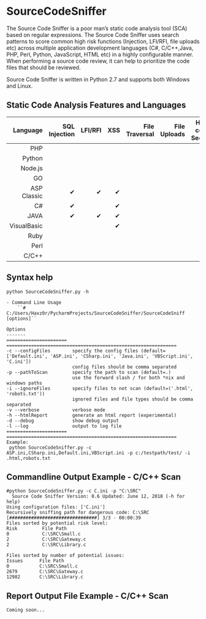 # SourceCodeSniffer
The Source Code Sniffer is a poor man’s static code analysis tool (SCA) based on regular expressions. The Source Code Sniffer uses search patterns to score common high risk functions (Injection, LFI/RFI, file uploads etc) across multiple application development languages (C#, C/C++,Java, PHP, Perl, Python, JavaScript, HTML etc) in a highly configurable manner. When performing a source code review, it can help to prioritize the code files that should be reviewed. 

Source Code Sniffer is written in Python 2.7 and supports both Windows and Linux.

## Static Code Analysis Features and Languages
|Language   |SQL Injection|LFI/RFI |XSS     |File Traversal|File Uploads|Hard-coded Secrets|Command Injection|Buffer Overflow|
|----------:|------------:|-------:|-------:|-------------:|-----------:|-----------------:|----------------:|-------------:|
|PHP        |             |        |        |              |            |                  |    &#10004;     |              |
|Python     |             |        |        |              |            |                  |                 |              |
|Node.js    |             |        |        |              |            |                  |    &#10004;     |              |
|GO         |             |        |        |              |            |                  |                 |              | 
|ASP Classic| &#10004;    |&#10004;|&#10004;|              |            |                  |    &#10004;     |              | 
|C#         | &#10004;    |        |&#10004;|              |            |  &#10004;        |    &#10004;     |              | 
|JAVA       | &#10004;    |&#10004;|&#10004;|              |            |                  |    &#10004;     |              |     
|VisualBasic|             |        |&#10004;|              |            |                  |                 |              |   
|Ruby       |             |        |        |              |            |                  |                 |              |        
|Perl       |             |        |        |              |            |                  |                 |              |          
|C/C++      |             |        |        |              |            |                  |    &#10004;     |   &#10004;   | 


## Syntax help
```
python SourceCodeSniffer.py -h

- Command Line Usage
	``# C:/Users/Haxz0r/PycharmProjects/SourceCodeSniffer/SourceCodeSniff [options]``

Options
-------
====================== ==============================================================
-c --configFiles        specify the config files (default=['Default.ini', 'ASP.ini', 'CSharp.ini', 'Java.ini', 'VBScript.ini', 'C.ini'])
                        config files should be comma separated
-p --pathToScan         specify the path to scan (default=.)
                        use the forward slash / for both *nix and windows paths
-i --ignoreFiles        specify files to not scan (default=('.html', 'robots.txt'))
                        ignored files and file types should be comma separated
-v --verbose            verbose mode
-h --htmlReport         generate an html report (experimental)
-d --debug              show debug output
-l --log                output to log file
====================== ==============================================================
Example:
 python SourceCodeSniffer.py -c ASP.ini,CSharp.ini,Default.ini,VBScript.ini -p c:/testpath/test/ -i .html,robots.txt
```


## Commandline Output Example - C/C++ Scan
```
#python SourceCodeSniffer.py -c C.ini -p "C:\SRC"
  Source Code Sniffer Version: 0.6 Updated: June 12, 2018 (-h for help)
Using configuration files: ['C.ini']
Recursively sniffing path for dangerous code: C:\SRC
[################################] 3/3 - 00:00:39
Files sorted by potential risk level:
Risk		 File Path
0   		 C:\SRC\Small.c
2    		 C:\SRC\Gateway.c
2    		 C:\SRC\Library.c

Files sorted by number of potential issues:
Issues 		File Path
0    		C:\SRC\Small.c
2679 		C:\SRC\Gateway.c
12982 		C:\SRC\Library.c
```


## Report Output File Example - C/C++ Scan
```
Coming soon...

```
